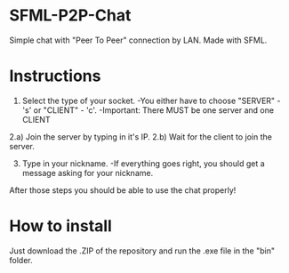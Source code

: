 # SFML-P2P-Chat
Simple chat with "Peer To Peer" connection by LAN. Made with SFML.

# Instructions
1. Select the type of your socket.
-You either have to choose "SERVER" - 's' or "CLIENT" - 'c'. 
-Important: There MUST be one server and one CLIENT

2.a) Join the server by typing in it's IP.
2.b) Wait for the client to join the server.

3. Type in your nickname.
-If everything goes right, you should get a message asking for your nickname.

After those steps you should be able to use the chat properly!

# How to install
Just download the .ZIP of the repository and run the .exe file in the "bin" folder.
